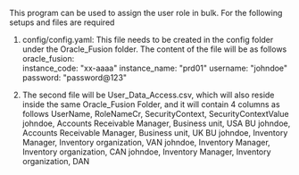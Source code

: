 This program can be used to assign the user role in bulk. For the following setups and files are required
1) config/config.yaml: This file needs to be created in the config folder under the Oracle_Fusion folder. The content of the file will be as follows
    oracle_fusion:  
      instance_code: "xx-aaaa"
      instance_name: "prd01"
      username: "johndoe"
      password: "password@123"
  
2) The second file will be User_Data_Access.csv, which will also reside inside the same Oracle_Fusion Folder, and it will contain 4 columns as follows
   UserName, RoleNameCr, SecurityContext, SecurityContextValue
   johndoe, Accounts Receivable Manager, Business unit, USA BU
   johndoe, Accounts Receivable Manager, Business unit, UK BU
   johndoe, Inventory Manager, Inventory organization, VAN
   johndoe, Inventory Manager, Inventory organization, CAN
   johndoe, Inventory Manager, Inventory organization, DAN
